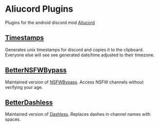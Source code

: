 # Aliucord Plugins

Plugins for the android discord mod [Aliucord](https://github.com/Aliucord)

## [Timestamps](https://github.com/MrAn0nym/Aliucord-Plugins/tree/main/Timestamps)
Generates unix timestamps for discord and copies it to the clipboard.
Everyone else will see see generated date/time adjusted to their timezone.

## [BetterNSFWBypass](https://github.com/MrAn0nym/Aliucord-Plugins/tree/main/BetterNSFWBypass)
Maintained version of [NSFWBypass](https://github.com/swishs-client-mod-plugins/aliucord-plugins/tree/main/NSFWGateBypass).
Access NSFW channels without verifying your age.

## [BetterDashless](https://github.com/MrAn0nym/Aliucord-Plugins//tree/main/BetterDashless)
Maintained version of [Dashless](https://github.com/Sepruko/aliucord-plugins/tree/main/plugins/Dashless).
Replaces dashes in channel names with spaces.